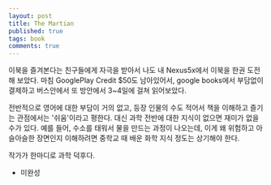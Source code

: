 ```yaml
---
layout: post
title: The Martian
published: true
tags: book
comments: true
---
```


이북을 즐겨본다는 친구들에게 자극을 받아서 나도 내 Nexus5x에서 이북을 한권 도전해 보았다.
마침 GooglePlay Credit $50도 남아있어서, google books에서 부담없이 결제하고 버스안에서 또 방안에서 3~4일에 걸쳐 읽어보았다.

전반적으로 영어에 대한 부담이 거의 없고, 등장 인물의 수도 적어서 책을 이해하고 즐기는 관점에서는 '쉬움'이라고 평한다.
대신 과학 전반에 대한 지식이 없으면 재미가 없을 수가 있다. 
예를 들어, 수소를 태워서 물을 만드는 과정이 나오는데, 이게 왜 위험하고 아슬아슬한 장면인지 이해하려면 중학교 때 배운 화학 지식 정도는 상기해야 한다.

작가가 한마디로 과학 덕후다. 

- 미완성 

